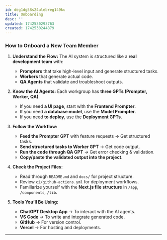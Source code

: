 ```yaml
---
id: deg1dg58s24ulebreg149ku
title: Onboarding
desc: ''
updated: 1742530293763
created: 1742530244879
---
```

### **How to Onboard a New Team Member**

1. **Understand the Flow:** The AI system is structured like a **real development team** with:

    - **Prompters** that take high-level input and generate structured tasks.
    - **Workers** that generate actual code.
    - **QA Agents** that validate and troubleshoot outputs.
2. **Know the AI Agents:** Each workgroup has **three GPTs (Prompter, Worker, QA)**.

    - If you need **a UI page**, start with the **Frontend Prompter**.
    - If you need **a database model**, use the **Model Prompter**.
    - If you need **to deploy**, use the **Deployment GPTs**.
3. **Follow the Workflow:**

    - **Feed the Prompter GPT** with feature requests → Get structured tasks.
    - **Send structured tasks to Worker GPT** → Get code output.
    - **Run the code through QA GPT** → Get error checking & validation.
    - **Copy/paste the validated output into the project**.
4. **Check the Project Files:**

    - Read through `README.md` and `docs/` for project structure.
    - Review `ci/github-actions.yml` for deployment workflows.
    - Familiarize yourself with the **Next.js file structure** in `/app`, `/components`, `/lib`.
5. **Tools You’ll Be Using:**

    - **ChatGPT Desktop App** → To interact with the AI agents.
    - **VS Code** → To write and integrate generated code.
    - **GitHub** → For version control.
    - **Vercel** → For hosting and deployments.

* * *
